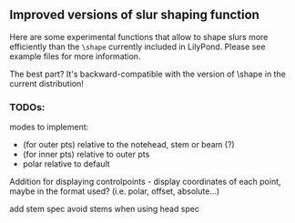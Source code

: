 Improved versions of slur shaping function
------------------------------------------

Here are some experimental functions that allow to shape slurs more efficiently
than the `\shape` currently included in LilyPond.  Please see example files for
more information.

The best part?  It's backward-compatible with the version of \shape in the current distribution!

### TODOs:

modes to implement:
- (for outer pts) relative to the notehead, stem or beam (?)
- (for inner pts) relative to outer pts
- polar relative to default

Addition for displaying controlpoints - display coordinates of each point, maybe in the format used? (i.e. polar, offset, absolute...)

add stem spec
avoid stems when using head spec